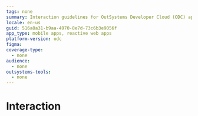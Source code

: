 ```yaml
---
tags: none
summary: Interaction guidelines for OutSystems Developer Cloud (ODC) applications.
locale: en-us
guid: 516a8a31-b9aa-4970-8e7d-73c6b3e9056f
app_type: mobile apps, reactive web apps
platform-version: odc
figma:
coverage-type:
  - none
audience:
  - none
outsystems-tools:
  - none
---
```

# Interaction
